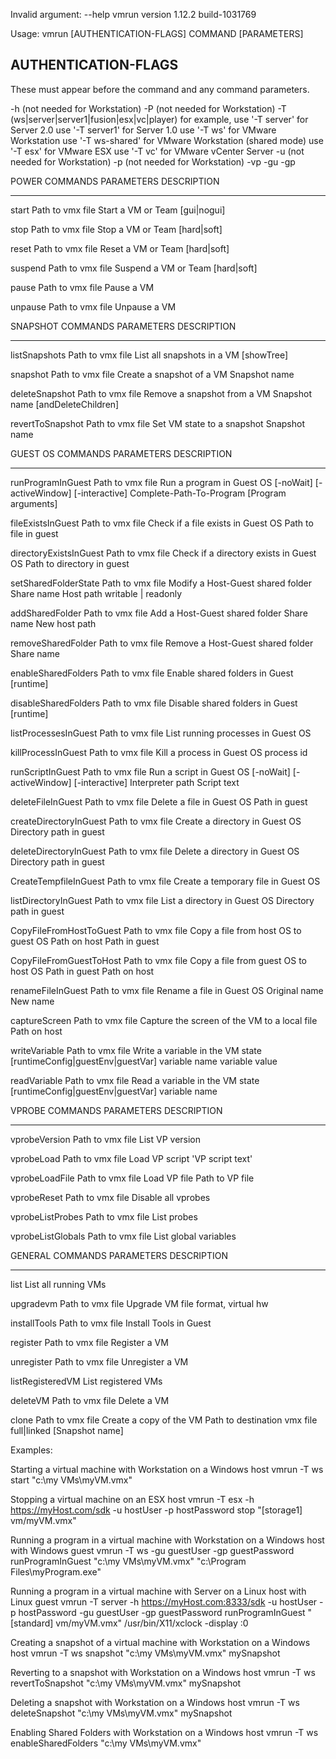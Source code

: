 Invalid argument: --help
vmrun version 1.12.2 build-1031769

Usage: vmrun [AUTHENTICATION-FLAGS] COMMAND [PARAMETERS]



AUTHENTICATION-FLAGS
--------------------
These must appear before the command and any command parameters.

   -h <hostName>  (not needed for Workstation)
   -P <hostPort>  (not needed for Workstation)
   -T <hostType> (ws|server|server1|fusion|esx|vc|player)
     for example, use '-T server' for Server 2.0
                  use '-T server1' for Server 1.0
                  use '-T ws' for VMware Workstation
                  use '-T ws-shared' for VMware Workstation (shared mode)
                  use '-T esx' for VMware ESX
                  use '-T vc' for VMware vCenter Server
   -u <userName in host OS>  (not needed for Workstation)
   -p <password in host OS>  (not needed for Workstation)
   -vp <password for encrypted virtual machine>
   -gu <userName in guest OS>
   -gp <password in guest OS>



POWER COMMANDS           PARAMETERS           DESCRIPTION
--------------           ----------           -----------
start                    Path to vmx file     Start a VM or Team
                         [gui|nogui]

stop                     Path to vmx file     Stop a VM or Team
                         [hard|soft]

reset                    Path to vmx file     Reset a VM or Team
                         [hard|soft]

suspend                  Path to vmx file     Suspend a VM or Team
                         [hard|soft]

pause                    Path to vmx file     Pause a VM

unpause                  Path to vmx file     Unpause a VM



SNAPSHOT COMMANDS        PARAMETERS           DESCRIPTION
-----------------        ----------           -----------
listSnapshots            Path to vmx file     List all snapshots in a VM
                         [showTree]

snapshot                 Path to vmx file     Create a snapshot of a VM
                         Snapshot name

deleteSnapshot           Path to vmx file     Remove a snapshot from a VM
                         Snapshot name
                         [andDeleteChildren]

revertToSnapshot         Path to vmx file     Set VM state to a snapshot
                         Snapshot name



GUEST OS COMMANDS        PARAMETERS           DESCRIPTION
-----------------        ----------           -----------
runProgramInGuest        Path to vmx file     Run a program in Guest OS
                         [-noWait]
                         [-activeWindow]
                         [-interactive]
                         Complete-Path-To-Program
                         [Program arguments]

fileExistsInGuest        Path to vmx file     Check if a file exists in Guest OS
                         Path to file in guest

directoryExistsInGuest   Path to vmx file     Check if a directory exists in Guest OS
                         Path to directory in guest

setSharedFolderState     Path to vmx file     Modify a Host-Guest shared folder
                         Share name
                         Host path
                         writable | readonly

addSharedFolder          Path to vmx file     Add a Host-Guest shared folder
                         Share name
                         New host path

removeSharedFolder       Path to vmx file     Remove a Host-Guest shared folder
                         Share name

enableSharedFolders      Path to vmx file     Enable shared folders in Guest
                         [runtime]

disableSharedFolders     Path to vmx file     Disable shared folders in Guest
                         [runtime]

listProcessesInGuest     Path to vmx file     List running processes in Guest OS

killProcessInGuest       Path to vmx file     Kill a process in Guest OS
                         process id

runScriptInGuest         Path to vmx file     Run a script in Guest OS
                         [-noWait]
                         [-activeWindow]
                         [-interactive]
                         Interpreter path
                         Script text

deleteFileInGuest        Path to vmx file     Delete a file in Guest OS
Path in guest            

createDirectoryInGuest   Path to vmx file     Create a directory in Guest OS
Directory path in guest  

deleteDirectoryInGuest   Path to vmx file     Delete a directory in Guest OS
Directory path in guest  

CreateTempfileInGuest    Path to vmx file     Create a temporary file in Guest OS

listDirectoryInGuest     Path to vmx file     List a directory in Guest OS
                         Directory path in guest

CopyFileFromHostToGuest  Path to vmx file     Copy a file from host OS to guest OS
Path on host             Path in guest
                         

CopyFileFromGuestToHost  Path to vmx file     Copy a file from guest OS to host OS
Path in guest            Path on host
                         

renameFileInGuest        Path to vmx file     Rename a file in Guest OS
                         Original name
                         New name

captureScreen            Path to vmx file     Capture the screen of the VM to a local file
Path on host             

writeVariable            Path to vmx file     Write a variable in the VM state
                         [runtimeConfig|guestEnv|guestVar]
                         variable name
                         variable value

readVariable             Path to vmx file     Read a variable in the VM state
                         [runtimeConfig|guestEnv|guestVar]
                         variable name



VPROBE COMMANDS          PARAMETERS           DESCRIPTION
---------------          ----------           -----------
vprobeVersion            Path to vmx file     List VP version

vprobeLoad               Path to vmx file     Load VP script
                         'VP script text'

vprobeLoadFile           Path to vmx file     Load VP file
                         Path to VP file

vprobeReset              Path to vmx file     Disable all vprobes

vprobeListProbes         Path to vmx file     List probes

vprobeListGlobals        Path to vmx file     List global variables



GENERAL COMMANDS         PARAMETERS           DESCRIPTION
----------------         ----------           -----------
list                                          List all running VMs

upgradevm                Path to vmx file     Upgrade VM file format, virtual hw

installTools             Path to vmx file     Install Tools in Guest

register                 Path to vmx file     Register a VM

unregister               Path to vmx file     Unregister a VM

listRegisteredVM                              List registered VMs

deleteVM                 Path to vmx file     Delete a VM

clone                    Path to vmx file     Create a copy of the VM
                         Path to destination vmx file
                         full|linked
                         [Snapshot name]




Examples:


Starting a virtual machine with Workstation on a Windows host
   vmrun -T ws start "c:\my VMs\myVM.vmx"


Stopping a virtual machine on an ESX host
   vmrun -T esx -h https://myHost.com/sdk -u hostUser -p hostPassword stop "[storage1] vm/myVM.vmx"


Running a program in a virtual machine with Workstation on a Windows host with Windows guest
   vmrun -T ws -gu guestUser -gp guestPassword runProgramInGuest "c:\my VMs\myVM.vmx" "c:\Program Files\myProgram.exe"


Running a program in a virtual machine with Server on a Linux host with Linux guest
   vmrun -T server -h https://myHost.com:8333/sdk -u hostUser -p hostPassword -gu guestUser -gp guestPassword runProgramInGuest "[standard] vm/myVM.vmx" /usr/bin/X11/xclock -display :0


Creating a snapshot of a virtual machine with Workstation on a Windows host
   vmrun -T ws snapshot "c:\my VMs\myVM.vmx" mySnapshot


Reverting to a snapshot with Workstation on a Windows host
   vmrun -T ws revertToSnapshot "c:\my VMs\myVM.vmx" mySnapshot


Deleting a snapshot with Workstation on a Windows host
   vmrun -T ws deleteSnapshot "c:\my VMs\myVM.vmx" mySnapshot


Enabling Shared Folders with Workstation on a Windows host
   vmrun -T ws enableSharedFolders "c:\my VMs\myVM.vmx"
